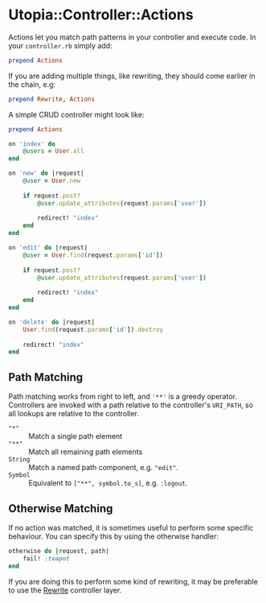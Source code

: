 # Utopia::Controller::Actions

Actions let you match path patterns in your controller and execute code. In your `controller.rb` simply add:

```ruby
prepend Actions
```

If you are adding multiple things, like rewriting, they should come earlier in the chain, e.g:

```ruby
prepend Rewrite, Actions
```

A simple CRUD controller might look like:

```ruby
prepend Actions

on 'index' do
	@users = User.all
end

on 'new' do |request|
	@user = User.new
	
	if request.post?
		@user.update_attributes(request.params['user'])
		
		redirect! "index"
	end
end

on 'edit' do |request|
	@user = User.find(request.params['id'])
	
	if request.post?
		@user.update_attributes(request.params['user'])
		
		redirect! "index"
	end
end

on 'delete' do |request|
	User.find(request.params['id']).destroy
	
	redirect! "index"
end
```
	
## Path Matching

Path matching works from right to left, and `'**'` is a greedy operator. Controllers are invoked with a path relative to the controller's `URI_PATH`, so all lookups are relative to the controller.

<dl>
	<dt><code class="language-ruby">"*"</code></dt>
	<dd>Match a single path element</dd>
	<dt><code class="language-ruby">"**"</code></dt>
	<dd>Match all remaining path elements</dd>
	<dt><code class="language-ruby">String</code></dt>
	<dd>Match a named path component, e.g. <code class="language-ruby">"edit"</code>.</dd>
	<dt><code class="language-ruby">Symbol</code></dt>
	<dd>Equivalent to <code class="language-ruby">["**", symbol.to_s]</code>, e.g. <code class="language-ruby">:logout</code>.</dd>
</dl>

## Otherwise Matching

If no action was matched, it is sometimes useful to perform some specific behaviour. You can specify this by using the otherwise handler:

```ruby
otherwise do |request, path|
	fail! :teapot
end
```

If you are doing this to perform some kind of rewriting, it may be preferable to use the [Rewrite](../Rewrite/) controller layer.
